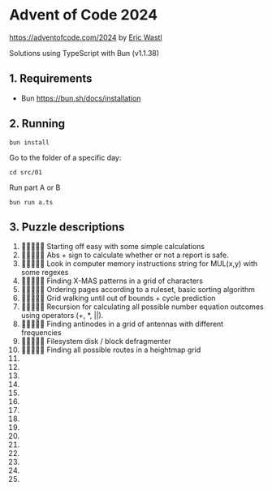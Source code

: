 # Advent of Code 2024

https://adventofcode.com/2024 by [Eric Wastl](http://was.tl/)

Solutions using TypeScript with Bun (v1.1.38)

## 1. Requirements

- Bun https://bun.sh/docs/installation

## 2. Running

`bun install`

Go to the folder of a specific day:

`cd src/01`

Run part A or B

`bun run a.ts`

## 3. Puzzle descriptions

1. 💫️🌑️🌑️🌑️🌑️ Starting off easy with some simple calculations
2. 💫️🌑️🌑️🌑️🌑️ Abs + sign to calculate whether or not a report is safe.
3. 💫️🌑️🌑️🌑️🌑️ Look in computer memory instructions string for MUL(x,y) with some regexes
4. 💫️💫️🌑️🌑️🌑️ Finding X-MAS patterns in a grid of characters
5. 💫️💫️🌑️🌑️🌑️ Ordering pages according to a ruleset, basic sorting algorithm
6. 💫️💫️💫️🌑️🌑️ Grid walking until out of bounds + cycle prediction
7. 💫️💫️🌑️🌑️🌑️ Recursion for calculating all possible number equation outcomes using operators (+, \*, ||).
8. 💫️💫️🌑️🌑️🌑️ Finding antinodes in a grid of antennas with different frequencies
9. 💫️💫️💫️💫️🌑️ Filesystem disk / block defragmenter
10. 💫️💫️🌑️🌑️🌑️ Finding all possible routes in a heightmap grid
11.
12.
13.
14.
15.
16.
17.
18.
19.
20.
21.
22.
23.
24.
25.
